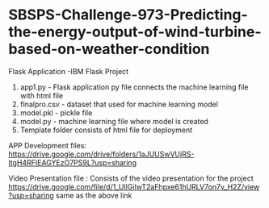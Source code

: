 # SBSPS-Challenge-973-Predicting-the-energy-output-of-wind-turbine-based-on-weather-condition
Flask Application -IBM Flask Project
  1) app1.py  - Flask application py file connects the machine learning file with html file
  2) finalpro.csv  -  dataset that used for machine learning model
  3) model.pkl  -  pickle file 
  4) model.py   - machine learning file where model is created
  5) Template folder consists of html file for deployment
  
  
APP Development files:
        https://drive.google.com/drive/folders/1aJUUSwVUjRS-ltgH4RFIEAGYEzO7PS9L?usp=sharing


Video Presentation file :
        Consists of the video presentation for the project
        https://drive.google.com/file/d/1_UlIGilwT2aFhpxe61hURLV7on7v_H2Z/view?usp=sharing 
        same as the above link
